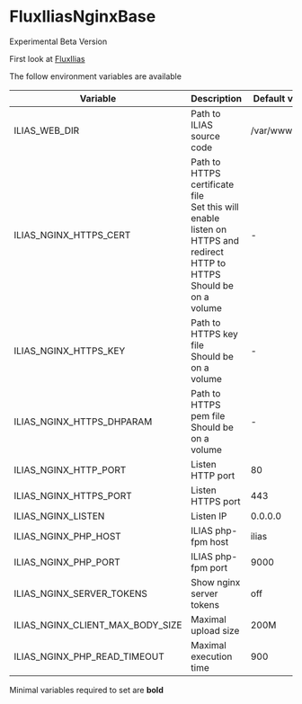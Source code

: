 # FluxIliasNginxBase

Experimental Beta Version

First look at [FluxIlias](https://github.com/fluxapps/FluxIlias)

The follow environment variables are available

| Variable | Description | Default value |
| -------- | ----------- | ------------- |
| ILIAS_WEB_DIR | Path to ILIAS source code | /var/www/html |
| ILIAS_NGINX_HTTPS_CERT | Path to HTTPS certificate file<br>Set this will enable listen on HTTPS and redirect HTTP to HTTPS<br>Should be on a volume | *-* |
| ILIAS_NGINX_HTTPS_KEY | Path to HTTPS key file<br>Should be on a volume | *-* |
| ILIAS_NGINX_HTTPS_DHPARAM | Path to HTTPS pem file<br>Should be on a volume | *-* |
| ILIAS_NGINX_HTTP_PORT | Listen HTTP port | 80 |
| ILIAS_NGINX_HTTPS_PORT | Listen HTTPS port | 443 |
| ILIAS_NGINX_LISTEN | Listen IP | 0.0.0.0 |
| ILIAS_NGINX_PHP_HOST | ILIAS php-fpm host | ilias |
| ILIAS_NGINX_PHP_PORT | ILIAS php-fpm port | 9000 |
| ILIAS_NGINX_SERVER_TOKENS | Show nginx server tokens | off |
| ILIAS_NGINX_CLIENT_MAX_BODY_SIZE | Maximal upload size | 200M |
| ILIAS_NGINX_PHP_READ_TIMEOUT | Maximal execution time | 900 |

Minimal variables required to set are **bold**

